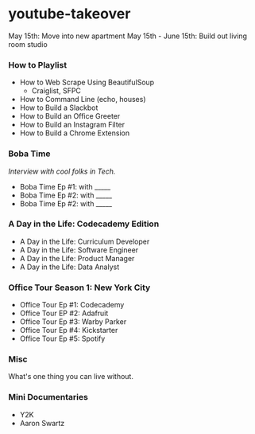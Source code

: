 # youtube-takeover

May 15th: Move into new apartment
May 15th - June 15th: Build out living room studio

### How to Playlist ###

- How to Web Scrape Using BeautifulSoup
    - Craiglist, SFPC
- How to Command Line (echo, houses)
- How to Build a Slackbot
- How to Build an Office Greeter
- How to Build an Instagram Filter
- How to Build a Chrome Extension

### Boba Time ###
_Interview with cool folks in Tech._

- Boba Time Ep #1: with _____
- Boba Time Ep #2: with _____
- Boba Time Ep #2: with _____

### A Day in the Life: Codecademy Edition ###

- A Day in the Life: Curriculum Developer
- A Day in the Life: Software Engineer
- A Day in the Life: Product Manager
- A Day in the Life: Data Analyst

### Office Tour Season 1: New York City

- Office Tour Ep #1: Codecademy
- Office Tour EP #2: Adafruit
- Office Tour Ep #3: Warby Parker
- Office Tour Ep #4: Kickstarter
- Office Tour Ep #5: Spotify

### Misc ###

What's one thing you can live without.

### Mini Documentaries ###

- Y2K
- Aaron Swartz
